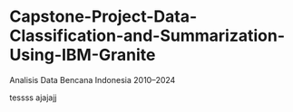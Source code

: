 # Capstone-Project-Data-Classification-and-Summarization-Using-IBM-Granite
Analisis Data Bencana Indonesia 2010–2024

tessss ajajajj
